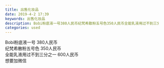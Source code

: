 ```yaml
---
title: 出售化妆品
date: 2019-4-2 17:39
keywords: 出售化妆品
description: Bobi粉底液一号380人民币纪梵希散粉五号色350人民币全能乳液用过不到三分之一600人民币想要加微信
categories: used
---
```

<td class="t_f" id="postmessage_3377004">

Bobi粉底液一号 380人民币<br/>
纪梵希散粉五号色 350人民币<br/>
全能乳液用过不到三分之一 600人民币<br/>
想要加微信<br/>
<img alt="" border="0" class="zoom" data-cf-modified-cc793a64745da8668e9f95de-="" file="http://www.flw.ph/data/appbyme/upload/image/201904/02/bwOSLTtCMmgP.jpg" id="aimg_XuRDS" lazyloadthumb="1" onclick="" onmouseover="" src="http://www.flw.ph/data/appbyme/upload/image/201904/02/bwOSLTtCMmgP.jpg"/><br/>
<br/>
<img alt="" border="0" class="zoom" data-cf-modified-cc793a64745da8668e9f95de-="" file="http://www.flw.ph/data/appbyme/upload/image/201904/02/pTfZigLQuBgL.jpg" id="aimg_oFYO3" lazyloadthumb="1" onclick="" onmouseover="" src="http://www.flw.ph/data/appbyme/upload/image/201904/02/pTfZigLQuBgL.jpg"/><br/>
<br/>
<img alt="" border="0" class="zoom" data-cf-modified-cc793a64745da8668e9f95de-="" file="http://www.flw.ph/data/appbyme/upload/image/201904/02/yc9YIV7RbqxK.jpg" id="aimg_Ztt66" lazyloadthumb="1" onclick="" onmouseover="" src="http://www.flw.ph/data/appbyme/upload/image/201904/02/yc9YIV7RbqxK.jpg"/><br/>
<br/>
<img alt="" border="0" class="zoom" data-cf-modified-cc793a64745da8668e9f95de-="" file="http://www.flw.ph/data/appbyme/upload/image/201904/02/PXRDZlcNtMeF.jpg" id="aimg_Yjkxw" lazyloadthumb="1" onclick="" onmouseover="" src="http://www.flw.ph/data/appbyme/upload/image/201904/02/PXRDZlcNtMeF.jpg"/><br/>
<br/>
</td>

